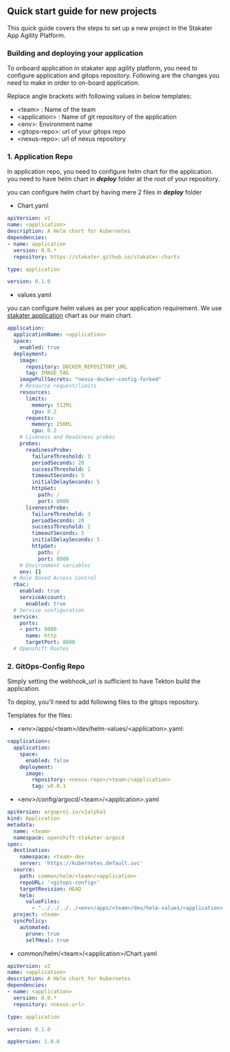 ## Quick start guide for new projects

This quick guide covers the steps to set up a new project in the Stakater App Agility Platform.


### Building and deploying your application

To onboard application in stakater app agility platform, you need to configure application and gitops repository. Following are the changes you need to make in order to on-board application.

Replace angle brackets with following values in below templates:
  - \<team> : Name of the team
  - \<application> : Name of git repository of the application
  - \<env>:  Environment name
  - \<gitops-repo>:  url of your gitops repo
  - \<nexus-repo>: url of nexus repository

### 1. Application Repo


In application repo, you need to configure helm chart for the application. you need to have helm chart in ***deploy*** folder at the root of your repository.


you can configure helm chart by having mere 2 files in ***deploy*** folder

- Chart.yaml
```yaml 
apiVersion: v2
name: <application>
description: A Helm chart for Kubernetes
dependencies:
- name: application
  version: 0.0.*
  repository: https://stakater.github.io/stakater-charts  

type: application

version: 0.1.0
```
- values.yaml

you can configure helm values as per your application requirement. We use [stakater application](https://github.com/stakater-charts/application/tree/master/application) chart as our main chart.
```yaml
application:
  applicationName: <application>
  space:
    enabled: true
  deployment:
    image:
      repository: DOCKER_REPOSITORY_URL
      tag: IMAGE_TAG
    imagePullSecrets: "nexus-docker-config-forked"
    # Resource request/limits
    resources:
      limits:
        memory: 512Mi
        cpu: 0.2
      requests:
        memory: 256Mi
        cpu: 0.2
    # Liveness and Readiness probes
    probes: 
      readinessProbe:
        failureThreshold: 3
        periodSeconds: 20
        successThreshold: 1
        timeoutSeconds: 5
        initialDelaySeconds: 5
        httpGet:
          path: /
          port: 8080
      livenessProbe:
        failureThreshold: 3
        periodSeconds: 20
        successThreshold: 1
        timeoutSeconds: 5
        initialDelaySeconds: 5
        httpGet:
          path: /
          port: 8080
    # Environment variables
    env: []
  # Role Based Access Control
  rbac:
    enabled: true
    serviceAccount:
      enabled: true
  # Service configuration
  service:
    ports:
    - port: 8080
      name: http
      targetPort: 8080
  # Openshift Routes
```
### 2. GitOps-Config Repo

Simply setting the webhook_url is sufficient to have Tekton build the application.

To deploy, you'll need to add following files to the gitops repository.

Templates for the files: 
- \<env>\/apps/\<team>/dev/helm-values/\<application>.yaml: 

``` yaml
<application>:
  application:
    space:
      enabled: false
    deployment:
      image:
        repository: <nexus-repo>/<team>/<application>
        tag: v0.0.1
```

- \<env>\/config/argocd/\<team>/\<application>.yaml 

``` yaml
apiVersion: argoproj.io/v1alpha1
kind: Application
metadata:
  name: <team>
  namespace: openshift-stakater-argocd
spec:
  destination:
    namespace: <team>-dev
    server: 'https://kubernetes.default.svc'
  source:
    path: common/helm/<team>/<application>
    repoURL: '<gitops-config>'
    targetRevision: HEAD
    helm:
      valueFiles:
        - "../../../../<env>/apps/<team>/dev/helm-values/<application>.yaml"
  project: <team>
  syncPolicy:
    automated:
      prune: true
      selfHeal: true
```

- common/helm/\<team>/\<application>/Chart.yaml 

``` yaml
apiVersion: v2
name: <application>
description: A Helm chart for Kubernetes
dependencies:
- name: <application>
  version: 0.0.*
  repository: <nexus-url> 

type: application

version: 0.1.0

appVersion: 1.0.0

```
